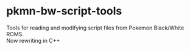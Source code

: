 # pkmn-bw-script-tools
Tools for reading and modifying script files from Pokemon Black/White ROMS.\
Now rewriting in C++
